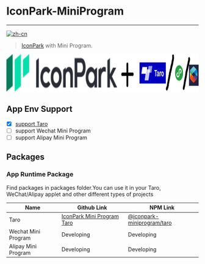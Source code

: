 # IconPark-MiniProgram

---


[![zh-cn](https://img.shields.io/badge/zh--cn-%E4%B8%AD%E6%96%87-yellow)](https://github.com/yangger6/iconpark-miniprogram/blob/master/README.md)

> [IconPark](https://github.com/bytedance/IconPark) with Mini Program.


<div align="center">
  <a href="https://github.com/yangger6/iconpark-miniprogram">
    <img src="./icon.png" alt="IconPark Logo" width="800" height="100">
  </a>
</div>

## App Env Support

- [x] [support Taro](https://github.com/yangger6/iconpark-miniprogram/tree/master/packages/taro)
- [ ]  support Wechat Mini Program
- [ ]  support Alipay Mini Program

## Packages

### App Runtime Package

Find packages in packages folder.You can use it in your Taro, WeChat/Alipay applet and other different types of projects

| Name | Github Link | NPM Link |
| ------- | --- | --- |
| Taro | [IconPark Mini Program Taro](./packages/taro/README.md)  | [@iconpark-miniprogram/taro](https://www.npmjs.com/package/@iconpark-miniprogram/taro) |
| Wechat Mini Program | Developing | Developing |
| Alipay Mini Program | Developing | Developing |
